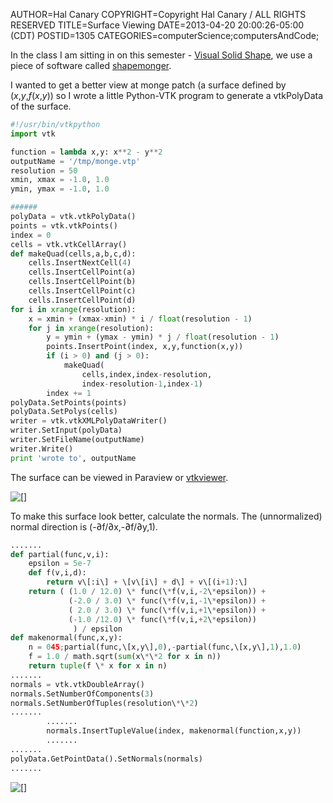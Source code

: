 AUTHOR=Hal Canary
COPYRIGHT=Copyright Hal Canary / ALL RIGHTS RESERVED
TITLE=Surface Viewing
DATE=2013-04-20 20:00:26-05:00 (CDT)
POSTID=1305
CATEGORIES=computerScience;computersAndCode;

In the class I am sitting in on this semester - [Visual Solid Shape](http://www.cs.unc.edu/Admin/Courses/descriptions/257.html), we use a piece of software called [shapemonger](http://andrewthall.org/papers/draft7_7Feb05.pdf).

I wanted to get a better view at monge patch (a surface defined by (_x_,_y_,_f_(_x_,_y_)) so I wrote a little Python-VTK program to generate a vtkPolyData of the surface.

```Python
#!/usr/bin/vtkpython
import vtk

function = lambda x,y: x**2 - y**2
outputName = '/tmp/monge.vtp'
resolution = 50
xmin, xmax = -1.0, 1.0
ymin, ymax = -1.0, 1.0

######
polyData = vtk.vtkPolyData()
points = vtk.vtkPoints()
index = 0
cells = vtk.vtkCellArray()
def makeQuad(cells,a,b,c,d):
    cells.InsertNextCell(4)
    cells.InsertCellPoint(a)
    cells.InsertCellPoint(b)
    cells.InsertCellPoint(c)
    cells.InsertCellPoint(d)
for i in xrange(resolution):
    x = xmin + (xmax-xmin) * i / float(resolution - 1)
    for j in xrange(resolution):
        y = ymin + (ymax - ymin) * j / float(resolution - 1)
        points.InsertPoint(index, x,y,function(x,y))
        if (i > 0) and (j > 0):
            makeQuad(
                cells,index,index-resolution,
                index-resolution-1,index-1)
        index += 1
polyData.SetPoints(points)
polyData.SetPolys(cells)
writer = vtk.vtkXMLPolyDataWriter()
writer.SetInput(polyData)
writer.SetFileName(outputName)
writer.Write()
print 'wrote to', outputName
```

The surface can be viewed in Paraview or [vtkviewer](https://github.com/HalCanary/vtkviewer).

![[]](https://halcanary.org/images/vtkviewer0.png)

To make this surface look better, calculate the normals. The (unnormalized) normal direction is (-∂f/∂x,-∂f/∂y,1).

```Python
.......
def partial(func,v,i):
    epsilon = 5e-7
    def f(v,i,d):
        return v\[:i\] + \[v\[i\] + d\] + v\[(i+1):\]
    return ( (1.0 / 12.0) \* func(\*f(v,i,-2\*epsilon)) +
             (-2.0 / 3.0) \* func(\*f(v,i,-1\*epsilon)) +
             ( 2.0 / 3.0) \* func(\*f(v,i,+1\*epsilon)) +
             (-1.0 /12.0) \* func(\*f(v,i,+2\*epsilon))
              ) / epsilon
def makenormal(func,x,y):
    n = 045;partial(func,\[x,y\],0),-partial(func,\[x,y\],1),1.0)
    f = 1.0 / math.sqrt(sum(x\*\*2 for x in n))
    return tuple(f \* x for x in n)
.......
normals = vtk.vtkDoubleArray()
normals.SetNumberOfComponents(3)
normals.SetNumberOfTuples(resolution\*\*2)
.......
        .......
        normals.InsertTupleValue(index, makenormal(function,x,y))
        .......
.......
polyData.GetPointData().SetNormals(normals)
.......
```

![[]](https://halcanary.org/images/vtkviewer.png)
